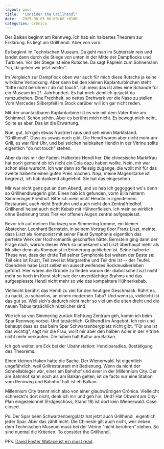 ```yaml
---
layout: post
title:  "Consider the Grillhendl"
date:   2025-08-03 06:00:00 +0100
categories: Crônica
---
```

Der Balkan beginnt am Rennweg. Ich hab ein halbertes Theorem zur Erklärung. Es liegt am Grillhendl. Aber von vorn.

Es beginnt im Technischen Museum. Da geht man im Subterrain rein und landet dann durch die Stiege von unten in der Mitte der Dampflocks und Turbinen. Vor der Stiege ist eine Rutsche. Da sagt Papilein zum Sohnemann "so, da gehen wir jetzt weiter".

Im Vergleich zur Dampflock oben war auch für mich diese Rutsche ja keine wirkliche Verlockung. Aber dann bei den kleinen Kaplanturbinchen steht "bitte nicht berühren / do not touch". Ich mein das ist alles eine Schande für ein Museum im 21. Jahrhundert. Es hat mich ziemlich gejuckt da rumzudrehen. Eine Frechheit, so nettes Drehwerk vor die Nase zu stellen. Vom Mercedes Silberpfeil im Stock darüber will ich gar nicht reden.

Mit der unantastbaren Kaplanturbine ist es wie mit dem Vater Knie am Schimmel. Schön schön. Aber es berührt mich nicht. Es bewegt mich nciht. Sollte es aber. Das ist die Erwartung.

Nun, gut. Ich geh etwas frustriert raus und seh einen Marktstand. "Grillhendl". Dass es sowas noch gibt. Die Hendl waren aber nicht mehr am Grill, es war fünf Uhr, und bei solchen halbkalten Hendln in der Vitrine sollte eigentlich "do not touch" stehen.

Aber da riss mir der Faden. Halbertes Hendl her. Die chinesische Marktfrau hat noch gemeint ob ich nicht ein Cola dazu haben wollte. Nein,  mir war schon alles wurscht. Ich war dann so fleissig zugange, die wollt mir für das zweite halberte einen guten Preis machen. Naja, meine Magenstärke ist begrenzt, ich hab dankend abgelehnt. Sie hat das eingesehen.

Mir war nicht ganz gut an dem Abend, und so hab ich gegoggelt wo's denn so Grillhendlwagerln gibt. Einen hab ich gefunden, vorm Billa hinterm Simmeringer Friedhof. Bitte ich mein nicht Hendln in irgendeinem Restaurant, auch nicht Brathuhn und auch nicht den Zentralfriedhof. Grillhendl heisst auch nicht Kebab mit Hühnerfleisch. Ich mein so wirklich ohne Bedienung totes Tier vor offenen Augen zentral aufgespiesst.

Bevor ich auf meinen Rückweg von Simmering komme, ein kleiner Abstecher. Leonhard Bernstein, in seinem Vortrag über Franz Liszt, meinte, dass Liszt als Komponist mit seiner Faust Symphonie eigentlich das perfekte Werk der Hochromantik geschaffen hätte. Bernstein ging dann der Frage nach, warum dieses Werk so unbekannt und Liszt überhaupt mehr als Musiker denn als Komponist in Erinnerung geblieben ist. Seine halberte These war, dass der dritte Teil seiner Symphonie bei weitem der Beste sei. Teil eins ist Faust, Teil zwei ist Margarethe und Teil drei ist -- der Teufel. Obendrein habe Liszt selbst ein ausschweifendes Rockmusikerleben geführt. Hier wären die Gründe zu finden warum der diabolische Liszt nicht mehr so hoch im Kurst steht wie der unverdächtige Brahms und das aufgespiesste Hendl nicht mehr so wie das kompaktere Hühnerkebab.

Vielleicht berührt das Hendl zu viel für den heutigen Geschmack. Rührt es, zu nackt, zu schamlos, an einem modernen Tabu? Und wenn ja, vielleicht ist das gut so. Weil sich's dadurch nicht mehr so viel um die alten dreht und die neuen Tabus tatsächlich nützlicher sind.

Wie ich so von Simmering zurück Richtung Zentrum geh, komm ich beim Spar Rennweg vorbei. Und tatsächlich: Grillhendl im Angebot. Ich rein und behaupt dass es das beim Spar Schwarzenbergplatz nicht gibt. "Für uns ist das wichtig", sagt mir die Frau, wollt mir aber den halben Adler in der Vitrine nicht mehr verkaufen. Die haben halt Kultur am Balkan.

Ich geh weiter, am Eck bei der Ubahnstation: Hendlparadies. Bestätigung des Theorems.

Einen kleinen Haken hatte die Sache. Der Wienerwald. Ist eigentlich ungefährlich, weil Grillrestaurant mit Bedienung. Wenn da nicht der Schnellableger wär, einer am Bahnhof und einer in der Millennium City. Der am Bahnhof kann noch als am Balkan gelten, ist de facto nur eine Station vom Rennweg und Bahnhof halt ist eh Balkan.

Millennium City trennt mich also von einer glaubwürdigen Crônica. Vielleicht schmeckt's dort nicht, denk ich mir und geh hin. Und? Ha! Obwohl am City-Plan eingezeichnet (Erdgeschoss, Stand 18) ist dort kein Wienerwald. Case closed.

Ps. Der Spar beim Schwarzenbergplatz hat jetzt auch Grillhendl, eigentlich jeder Spar. Aber das zählt nicht. Die Chinesin gilt auch nicht, weil neben dem Technischen Museum muss bei der Vitrine "nicht berühren" stehen. So sind nunmal die Kriterien. To consider the Grillhendl.

PPs. [David Foster Wallace ist ein must read](https://archive.org/details/wallace-consider-the-lobster).
